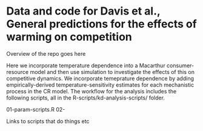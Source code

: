 # Data and code for Davis et al., General predictions for the effects of warming on competition



Overview of the repo goes here

Here we incorporate temperature dependence into a Macarthur consumer-resource model and then use simulation to investigate the effects of this on competitive dynamics. We incorporate temeprature dependence by adding empirically-derived temperature-sensitivity estimates for each mechanistic process in the CR model. The workflow for the analysis includes the following scripts, all in the R-scripts/kd-analysis-scripts/ folder. 

01-param-scripts.R
02-

Links to scripts that do things etc
